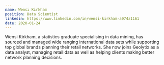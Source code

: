 ```yaml
---
name: Wensi Kirkham
position: Data Scientist
linkedin: https://www.linkedin.com/in/wensi-kirkham-a974a1161
date: 2020-01-24
---
```


Wensi Kirkham, a statistics graduate specialising in data mining, has sourced and managed wide ranging international data sets while supporting top global brands planning their retail networks. She now joins Geolytix as a data analyst, managing retail data as well as helping clients making better network planning decisions.

